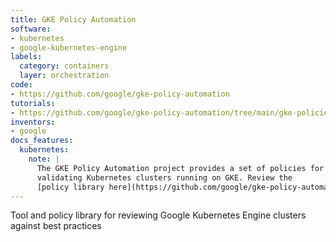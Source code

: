 ```yaml
---
title: GKE Policy Automation
software:
- kubernetes
- google-kubernetes-engine
labels:
  category: containers
  layer: orchestration
code:
- https://github.com/google/gke-policy-automation
tutorials:
- https://github.com/google/gke-policy-automation/tree/main/gke-policies
inventors:
- google
docs_features:
  kubernetes:
    note: |
      The GKE Policy Automation project provides a set of policies for
      validating Kubernetes clusters running on GKE. Review the
      [policy library here](https://github.com/google/gke-policy-automation/tree/main/gke-policies-v2)
---
```

Tool and policy library for reviewing Google Kubernetes Engine clusters against best practices
